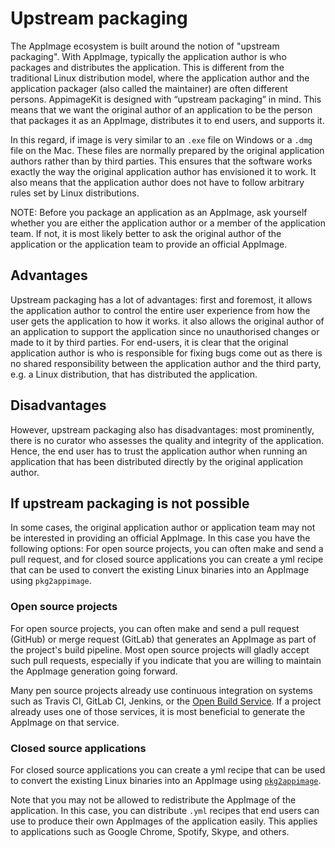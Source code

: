 # Upstream packaging

The AppImage ecosystem is built around the notion of "upstream packaging". With AppImage, typically the application author is who packages and distributes the application. This is different from the traditional Linux distribution model, where the application author and the application packager (also called the maintainer) are often different persons.
AppimageKit is designed with “upstream packaging” in mind. This means that we want the original author of an application to be the person that packages it as an AppImage, distributes it to end users, and supports it.

In this regard, if image is very similar to an `.exe` file on Windows or a `.dmg` file on the Mac. These files are normally prepared by the original application authors rather than by third parties. This ensures that the software works exactly the way the original application author has envisioned it to work. It also means that the application author does not have to follow arbitrary rules set by Linux distributions.

NOTE: Before you package an application as an AppImage, ask yourself whether you are either the application author or a member of the application team. If not, it is most likely better to ask the original author of the application or the application team to provide an official AppImage.

## Advantages

Upstream packaging has a lot of advantages:  first and foremost, it allows the application author to control the entire user experience from how the user gets the application to how it works. it also allows the original author of an application to support the application since no unauthorised changes or made to it by third parties. For end-users, it is clear that the original application author is who is responsible for fixing bugs come out as there is no shared responsibility between the application author and the third party, e.g. a Linux distribution, that has distributed the application.

## Disadvantages

However, upstream packaging also has disadvantages:  most prominently, there is no curator who assesses the quality and integrity of the application. Hence, the end user has to trust the application author when running an application that has been distributed directly by the original application author.

## If upstream packaging is not possible

In some cases, the original application author or application team may not be interested in providing an official AppImage. In this case you have the following options: For open source projects, you can often make and send a pull request, and for closed source applications you can create a yml recipe that can be used to convert the existing Linux binaries into an AppImage using `pkg2appimage`.

### Open source projects

For open source projects, you can often make and send a pull request (GitHub) or merge request (GitLab) that generates an AppImage as part of the project's build pipeline. Most open source projects will gladly accept such pull requests, especially if you indicate that you are willing to maintain the AppImage generation going forward.

Many pen source projects already use continuous integration on systems such as Travis CI, GitLab CI, Jenkins, or the [Open Build Service](obs.md). If a project already uses one of those services, it is most beneficial to generate the AppImage on that service.

### Closed source applications

For closed source applications you can create a yml recipe that can be used to convert the existing Linux binaries into an AppImage using [`pkg2appimage`](pkg2appimage.md).

Note that you may not be allowed to redistribute the AppImage of the application. In this case, you can distribute `.yml` recipes that end users can use to produce their own AppImages of the application easily. This applies to applications such as Google Chrome, Spotify, Skype, and others.
